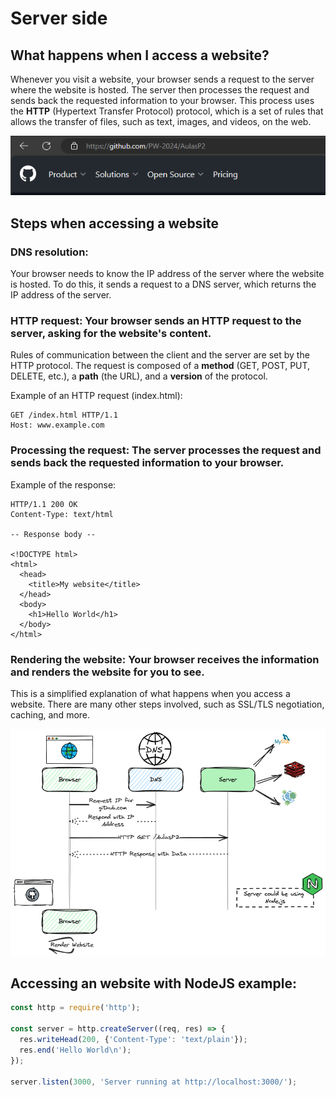 # Server side 

## What happens when I access a website?

Whenever you visit a website, your browser sends a request to the server where the website is hosted. The server then processes the request and sends back the requested information to your browser.
This process uses the **HTTP** (Hypertext Transfer Protocol) protocol, which is a set of rules that allows the transfer of files, such as text, images, and videos, on the web.

![Accessing a website](./img/www.png)

## Steps when accessing a website

### **DNS resolution**: 

Your browser needs to know the IP address of the server where the website is hosted. To do this, it sends a request to a DNS server, which returns the IP address of the server.


### **HTTP request**: Your browser sends an HTTP request to the server, asking for the website's content.

Rules of communication between the client and the server are set by the HTTP protocol. The request is composed of a **method** (GET, POST, PUT, DELETE, etc.), a **path** (the URL), and a **version** of the protocol.

Example of an HTTP request (index.html):

```http
GET /index.html HTTP/1.1
Host: www.example.com
```

### **Processing the request**: The server processes the request and sends back the requested information to your browser.

Example of the response:

```http
HTTP/1.1 200 OK
Content-Type: text/html

-- Response body --

<!DOCTYPE html>
<html>
  <head>
    <title>My website</title>
  </head>
  <body>
    <h1>Hello World</h1>
  </body>
</html>
```


### **Rendering the website**: Your browser receives the information and renders the website for you to see.

This is a simplified explanation of what happens when you access a website. There are many other steps involved, such as SSL/TLS negotiation, caching, and more.

![Accessing a website](./img/diagram_web.png)


## Accessing an website with NodeJS example:

```javascript
const http = require('http');

const server = http.createServer((req, res) => {
  res.writeHead(200, {'Content-Type': 'text/plain'});
  res.end('Hello World\n');
});

server.listen(3000, 'Server running at http://localhost:3000/');
```

